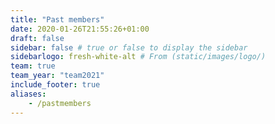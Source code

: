 ```yaml
---
title: "Past members"
date: 2020-01-26T21:55:26+01:00
draft: false
sidebar: false # true or false to display the sidebar
sidebarlogo: fresh-white-alt # From (static/images/logo/)
team: true
team_year: "team2021"
include_footer: true
aliases:
    - /pastmembers
---
```

